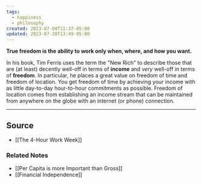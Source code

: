 ```yaml
---
tags:
  - happiness
  - philosophy
created: 2023-07-08T11:37-05:00
updated: 2023-07-20T13:49-05:00
---
```

**True freedom is the ability to work only when, where, and how you want.**

In his book, Tim Ferris uses the term the "New Rich" to describe those that are (at least) decently well-off in terms of **income** and *very* well-off in terms of **freedom**. In particular, he places a great value on freedom of time and freedom of location. You get freedom of time by achieving your income with as little day-to-day hour-to-hour commitments as possible. Freedom of location comes from establishing an income stream that can be maintained from anywhere on the globe with an internet (or phone) connection. 

---

## Source
- [[The 4-Hour Work Week]]

### Related Notes
- [[Per Capita is more Important than Gross]]
- [[Financial Independence]]